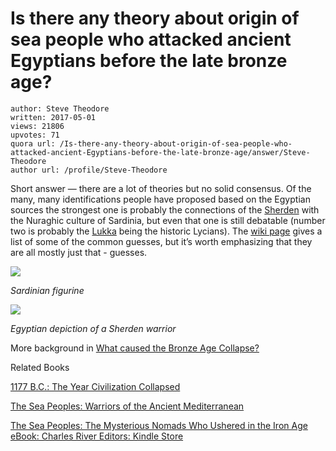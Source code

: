 # Is there any theory about origin of sea people who attacked ancient Egyptians before the late bronze age?

	author: Steve Theodore
	written: 2017-05-01
	views: 21806
	upvotes: 71
	quora url: /Is-there-any-theory-about-origin-of-sea-people-who-attacked-ancient-Egyptians-before-the-late-bronze-age/answer/Steve-Theodore
	author url: /profile/Steve-Theodore


Short answer — there are a lot of theories but no solid consensus. Of the many, many identifications people have proposed based on the Egyptian sources the strongest one is probably the connections of the [Sherden](https://en.wikipedia.org/wiki/Sherden) with the Nuraghic culture of Sardinia, but even that one is still debatable (number two is probably the [Lukka](https://en.wikipedia.org/wiki/Lukka_lands) being the historic Lycians). The [wiki page](https://en.wikipedia.org/wiki/Sea_Peoples) gives a list of some of the common guesses, but it’s worth emphasizing that they are all mostly just that - guesses.

![](https://qph.fs.quoracdn.net/main-qimg-efaa36193002d86942465ac2cde6a755-c)

_Sardinian figurine_ 

![](https://qph.fs.quoracdn.net/main-qimg-e52e988a1916ef15c9f3e175b75d0df8-c)

_Egyptian depiction of a Sherden warrior_ 

More background in [What caused the Bronze Age Collapse?](https://www.quora.com/What-caused-the-Bronze-Age-Collapse)

Related Books

[1177 B.C.: The Year Civilization Collapsed](http://amzn.to/2pz6f0b)

[The Sea Peoples: Warriors of the Ancient Mediterranean](http://amzn.to/2ppC4Kd)

[The Sea Peoples: The Mysterious Nomads Who Ushered in the Iron Age eBook: Charles River Editors: Kindle Store](http://amzn.to/2qxN3iK)

